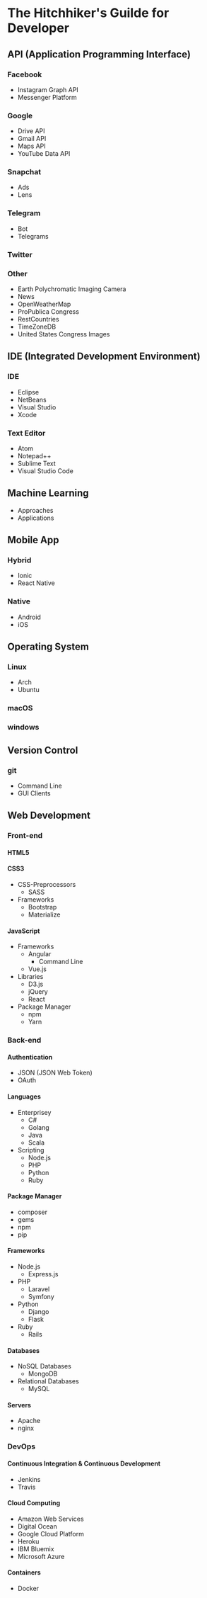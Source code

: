 # The Hitchhiker's Guilde for Developer

## API (Application Programming Interface)
    
### Facebook

- Instagram Graph API
- Messenger Platform

### Google

- Drive API
- Gmail API
- Maps API
- YouTube Data API

### Snapchat

- Ads
- Lens

### Telegram
    
- Bot
- Telegrams

### Twitter

### Other

- Earth Polychromatic Imaging Camera
- News
- OpenWeatherMap
- ProPublica Congress
- RestCountries
- TimeZoneDB
- United States Congress Images

## IDE (Integrated Development Environment)

### IDE
   
- Eclipse
- NetBeans
- Visual Studio
- Xcode

### Text Editor

- Atom
- Notepad++
- Sublime Text
- Visual Studio Code

## Machine Learning
    
- Approaches
- Applications

## Mobile App

### Hybrid

- Ionic
- React Native

### Native

- Android
- iOS

## Operating System

### Linux

- Arch
- Ubuntu

### macOS

### windows

## Version Control
    
### git

- Command Line
- GUI Clients

## Web Development

### Front-end

#### HTML5

#### CSS3
    
- CSS-Preprocessors
    - SASS
- Frameworks
    - Bootstrap
    - Materialize

#### JavaScript
    
- Frameworks
    - Angular
        - Command Line
    - Vue.js
- Libraries
    - D3.js
    - jQuery
    - React
- Package Manager
    - npm
    - Yarn

### Back-end

#### Authentication

- JSON (JSON Web Token)
- OAuth

#### Languages

- Enterprisey
    - C#
    - Golang
    - Java
    - Scala
- Scripting
    - Node.js
    - PHP
    - Python
    - Ruby
#### Package Manager

- composer
- gems
- npm
- pip

#### Frameworks

- Node.js
    - Express.js
- PHP
    - Laravel
    - Symfony
- Python
    - Django
    - Flask
- Ruby
    - Rails

#### Databases
    
- NoSQL Databases
    - MongoDB
- Relational Databases
    - MySQL

#### Servers

- Apache
- nginx

### DevOps

#### Continuous Integration & Continuous Development

- Jenkins
- Travis

#### Cloud Computing

- Amazon Web Services
- Digital Ocean
- Google Cloud Platform
- Heroku
- IBM Bluemix
- Microsoft Azure

#### Containers

- Docker